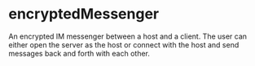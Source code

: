 # encryptedMessenger
An encrypted IM messenger between a host and a client. The user can either open the server as the host or connect with the host and send messages back and forth with each other.
